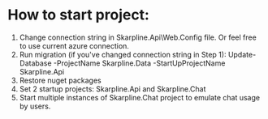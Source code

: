 # How to start project:
1) Change connection string in Skarpline.Api\Web.Config file. Or feel free to use current azure connection.
2) Run migration (if you've changed connection string in Step 1): Update-Database -ProjectName Skarpline.Data -StartUpProjectName Skarpline.Api
3) Restore nuget packages
4) Set 2 startup projects: Skarpline.Api and Skarpline.Chat
5) Start multiple instances of Skarpline.Chat project to emulate chat usage by users.